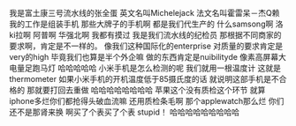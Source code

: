 我是富土康三号流水线的张全蛋
英文名叫Michelejack
法文名叫霍雷呆－杰Q赖
我的工作是组装手机
那些大牌子的手机啊
都是我们代生产的
什么samsong啊
洛ki拉啊
阿普啊
华强北啊
我都有摸过
我是我们流水线的纪检员
那根据不同商家的要求啊，肯定是不一样的。
像我们这种国际化的enterprise
对质量的要求肯定是very的high
毕竟我们也算是半个外企嘛
做的东西肯定是nuibilityde
像素高屏幕大电量足跑马灯
哈哈哈哈哈
小米手机是怎么检测的呢
我们就用一根温度计
这就是thermometer
如果小米手机的开机温度低于85摄氏度的话
就说明这部手机是不合格的
那就要打回去重做
哈哈哈哈哈哈哈哈
苹果这个没有质检这个环节
就算iphone多烂你们都抢得头破血流嘛
还用质检条毛啊
那个applewatch那么烂
你们还不是那肾来换
啊买了个表买了个表
stupid！
哈哈哈哈哈哈哈哈哈
